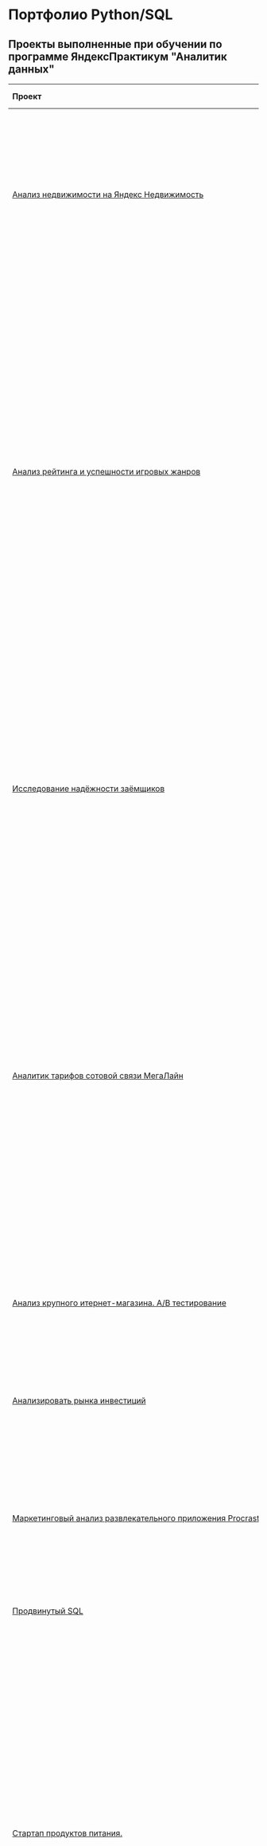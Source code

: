 # Портфолио Python/SQL
## Проекты выполненные при обучении по программе ЯндексПрактикум "Аналитик данных"
| Проект | Сфера деятельности | Описание проекта | Навыки и инструменты |
|:---|:----|:---|:---|
| [Анализ недвижимости на Яндекс Недвижимость](https://github.com/Olik218/Portfolio/blob/main/Project_Yndex_Practicum_Real_Estate/Project_Yndex_Practicum_Real_Estate.ipynb) | Интернет-сервисы, Стриминговый сервис | В вашем распоряжении данные сервиса Яндекс Недвижимость — архив объявлений за несколько лет о продаже квартир в Санкт-Петербурге и соседних населённых пунктах.Ваша задача — выполнить предобработку данных и изучить их, чтобы найти интересные особенности и зависимости, которые существуют на рынке недвижимости. | python : pandas |
| [Анализ рейтинга и успешности игровых жанров](https://github.com/Olik218/Portfolio/blob/main/Project_Yandex-Практикум_Strimchik/Project_Yandex-Practicum_Strimchik7.ipynb) | Из открытых источников доступны исторические данные о продажах игр, оценки пользователей и экспертов, жанры и платформы (например, Xbox или PlayStation). Вам нужно выявить определяющие успешность игры закономерности. Это позволит сделать ставку на потенциально популярный продукт и спланировать рекламные кампании.Перед вами данные до 2016 года. Представим, что сейчас декабрь 2016 г., и вы планируете кампанию на 2017-й. Нужно отработать принцип работы с данными. Неважно, прогнозируете ли вы продажи на 2017 год по данным 2016-го или же 2027-й — по данным 2026 года. | Python: pandas,matplotlib.pyplot, numpy, seaborn , scipy.stats. |
| [Исследование надёжности заёмщиков](https://github.com/Olik218/Portfolio/blob/main/Проект_yandex_practicum_bank/Project_Yandex_Practicum_bank.ipynb) | Заказчик — кредитный отдел банка. Нужно разобраться, влияет ли семейное положение и количество детей клиента на факт погашения кредита в срок. Входные данные от банка — статистика о платёжеспособности клиентов.Результаты исследования будут учтены при построении модели кредитного скоринга — специальной системы, которая оценивает способность потенциального заёмщика вернуть кредит банку. | Python: pandas |
| [Аналитик тарифов сотовой связи МегаЛайн](https://github.com/Olik218/Portfolio/blob/main/Проект_yandex_practicum_megaline/Project_Yandex_Practicum_MegaLine.ipynb) | Клиентам предлагают два тарифных плана: «Смарт» и «Ультра». Чтобы скорректировать рекламный бюджет, коммерческий департамент хочет понять, какой тариф приносит больше денег. Вам предстоит сделать предварительный анализ тарифов на небольшой выборке клиентов. В вашем распоряжении данные 500 пользователей «Мегалайна»: кто они, откуда, каким тарифом пользуются, сколько звонков и сообщений каждый отправил за 2018-й год. Нужно проанализировать поведение клиентов и сделать вывод — какой тариф лучше. | Python: pandas |
| [Анализ крупного итернет-магазина. А/В тестирование](https://github.com/Olik218/Portfolio/blob/main/Проект_yandex_practicum_shop/Project_Yandex_Practicum_Shop.ipynb) | Вы — аналитик крупного интернет-магазина.Вместе с отделом маркетинга вы подготовили список гипотез для увеличения выручки. Приоритизируйте гипотезы, запустите A/B-тест и проанализируйте результаты. | Python: pandas, A/B-test |
| [Анализировать рынка инвестиций](https://github.com/Olik218/Portfolio/blob/main/Проект_yandex_practicum_инвестирование/Project_Yandex_Practicum_Investment.ipynb) | Необходимо проанализировать данные о фондах и инвестициях и написать запросы к базе. | SQL |
| [Маркетинговый анализ развлекательного приложения Procrastinate Pro+.](https://github.com/Olik218/Portfolio/blob/main/проект_yandex_practicum_procrastinate/1c96fee4-af67-4c6f-bc39-6dcac175a197%20(1).ipynb) | Вы — маркетинговый аналитик развлекательного приложения Procrastinate Pro+. Несмотря на огромные вложения в рекламу, последние несколько месяцев компания терпит убытки. Ваша задача — разобраться в причинах и помочь компании выйти в плюс. | Python : pandas, numpy, datetime, matplotlib, seaborn , math, time |
| [Продвинутый SQL](https://github.com/Olik218/Portfolio/blob/main/проект_yandex_practicum_sql/Project_Yandex_Practicum_SQL.ipynb) | Выполнить задания | SQL |
| [Стартап продуктов питания.](https://github.com/Olik218/Portfolio/blob/main/проект_yandex_practicum_startup_product/0a8222a9-722b-44b4-ba68-40dd87feb423%20(2).ipynb) | Вы работаете в стартапе, который продаёт продукты питания. Нужно разобраться, как ведут себя пользователи вашего мобильного приложения.Изучите воронку продаж. Узнайте, как пользователи доходят до покупки. Сколько пользователей доходит до покупки, а сколько — «застревает» на предыдущих шагах? На каких именно?После этого исследуйте результаты A/A/B-эксперимента. Дизайнеры захотели поменять шрифты во всём приложении, а менеджеры испугались, что пользователям будет непривычно. Договорились принять решение по результатам. Пользователей разбили на 3 группы: 2 контрольные со старыми шрифтами и одну экспериментальную — с новыми. Выясните, какой шрифт лучше. | Python: pandas, matplotlib, scipy.stats, numpy, scipy, seaborn, datetime, plotly,math. A/B-test|
| [Рынок заведений общественного питания Москвы]
(https://github.com/Olik218/Portfolio/blob/main/Project_Yandex_History_of_date/Project_Yandex_History.ipynb) | Инвесторы из фонда «Shut Up and Take My Money» решили попробовать себя в новой области и открыть заведение общественного питания в Москве. Заказчики ещё не знают, что это будет за место: кафе, ресторан, пиццерия, паб или бар, — и какими будут расположение, меню и цены.| Python: pandas, matplotlib, numpy, seaborn, plotly.express, plotly.graph_objects . Презентация|
| [Дашборд для Яндекс Дзен](https://public.tableau.com/app/profile/olga2305/viz/Yandex_Project_Dzen/Dashboard1?publish=yes)| Еженедельное предоставление информации менеджерам о взаимодействии пользователей с карточками с карточками Яндекс.Дзен. [Презентация](https://disk.yandex.ru/i/7eoN4vdWefrvIA) и [написание скрипта для захвата данных](https://github.com/Olik218/Portfolio/blob/main/Project_Yandex_Dashbord_/Log.py) | Tableau, Python: getopt, datetime, pandas, sqlalchemy, sys . Презентация|
| [Формирование модели монетезации](https://github.com/Olik218/Portfolio/blob/main/Project_Yandex_Final_Games/Final_Games.ipynb) | Сформируйте модель монетизации игрового приложения. Многие игры зарабатывают с помощью рекламы. Аналитик помогает бизнесу выбрать оптимальное время для запуска рекламы. Зная расходы на продвижение игры, он может рассчитать её окупаемость при разных сценариях.  [Презентация](https://disk.yandex.ru/i/ER5bLjeUQ_XW8Q)  и [Дашборд](https://public.tableau.com/app/profile/olga2305/viz/Final_YP/sheet0?publish=yes) | Python: pandas, matplotlib, scipy.stats, numpy, scipy, seaborn, datetime, plotly|
